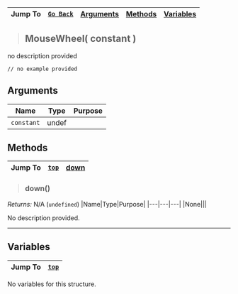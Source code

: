 |Jump To|[`Go Back`]()|[Arguments](#arguments)|[Methods](#methods)|[Variables](#variables)|
|---|---|---|---|---|
>## MouseWheel( constant )
no description provided
```GML
// no example provided
```
## Arguments
|Name|Type|Purpose|
|---|---|---|
|`constant`|undef||
## Methods
|Jump To|[`top`](#)|[down](#down)|
|---|---|---|
> ### down()
*Returns:* N/A (`undefined`)
|Name|Type|Purpose|
|---|---|---|
|None|||

No description provided.
***
## Variables
|Jump To|[`top`](#)|
|---|---|

No variables for this structure.

